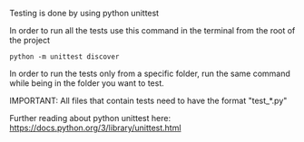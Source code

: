 Testing is done by using python unittest

In order to run all the tests use this command in the terminal from the root of the project

```
python -m unittest discover
```

In order to run the tests only from a specific folder, run the same command while being in the folder you want to test.

IMPORTANT:
All files that contain tests need to have the format "test_*.py"


Further reading about python unittest here:
https://docs.python.org/3/library/unittest.html